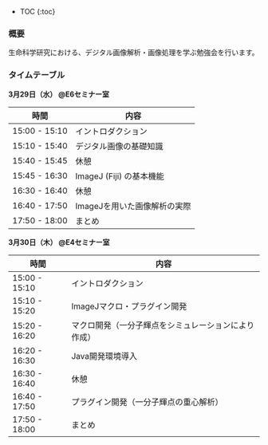 * TOC
{:toc}


### 概要

生命科学研究における、デジタル画像解析・画像処理を学ぶ勉強会を行います。


### タイムテーブル

**3月29日（水） @E6セミナー室**

時間 | 内容
------------ | -------------
15:00 - 15:10 | イントロダクション
15:10 - 15:40 | デジタル画像の基礎知識
15:40 - 15:45 | 休憩
15:45 - 16:30 | ImageJ (Fiji) の基本機能
16:30 - 16:40 | 休憩
16:40 - 17:50 | ImageJを用いた画像解析の実際
17:50 - 18:00 | まとめ


**3月30日（木） @E4セミナー室**

時間 | 内容
------------ | -------------
15:00 - 15:10 | イントロダクション
15:10 - 15:20 | ImageJマクロ・プラグイン開発
15:20 - 16:20 | マクロ開発（一分子輝点をシミュレーションにより作成）
16:20 - 16:30 | Java開発環境導入
16:30 - 16:40 | 休憩
16:40 - 17:50 | プラグイン開発（一分子輝点の重心解析）
17:50 - 18:00 | まとめ

